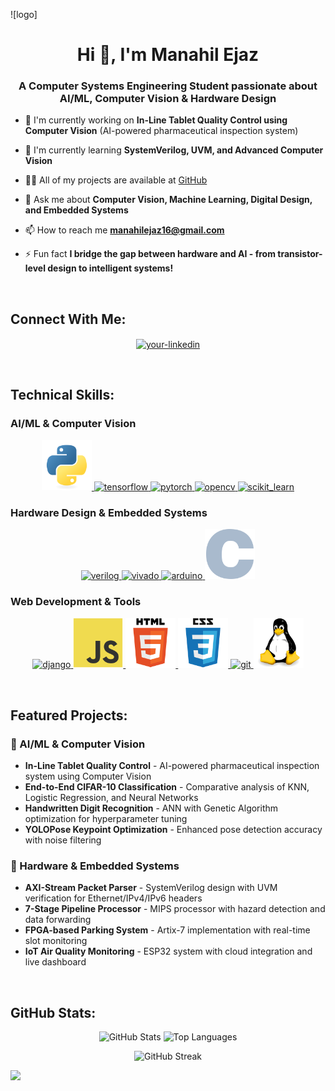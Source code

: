 ![logo]

<h1 align="center">Hi 👋, I'm Manahil Ejaz</h1>
<h3 align="center">A Computer Systems Engineering Student passionate about AI/ML, Computer Vision & Hardware Design</h3>

- 🔭 I'm currently working on **In-Line Tablet Quality Control using Computer Vision** (AI-powered pharmaceutical inspection system)

- 🌱 I'm currently learning **SystemVerilog, UVM, and Advanced Computer Vision**

- 👨‍💻 All of my projects are available at [GitHub](https://github.com/Manahil4)

- 💬 Ask me about **Computer Vision, Machine Learning, Digital Design, and Embedded Systems**

- 📫 How to reach me **manahilejaz16@gmail.com**

- ⚡ Fun fact **I bridge the gap between hardware and AI - from transistor-level design to intelligent systems!**

<br />

<h2 align="left">Connect With Me:</h2>
<p align="center">
<a href="https://www.linkedin.com/in/manahilejaz16/" target="blank"><img align="center" src="https://raw.githubusercontent.com/rahuldkjain/github-profile-readme-generator/master/src/images/icons/Social/linked-in-alt.svg" alt="your-linkedin" height="70" width="80" /></a>

</p>

<br /> 
<h2 align="left">Technical Skills:</h2>

<h3 align="left">AI/ML & Computer Vision</h3>
<p align="center">
  <a href="https://www.python.org" target="_blank" rel="noreferrer"> <img src="https://raw.githubusercontent.com/devicons/devicon/master/icons/python/python-original.svg" alt="python" width="80" height="80"/> </a>
  <a href="https://www.tensorflow.org" target="_blank" rel="noreferrer"> <img src="https://www.vectorlogo.zone/logos/tensorflow/tensorflow-icon.svg" alt="tensorflow" width="80" height="80"/> </a>
  <a href="https://pytorch.org/" target="_blank" rel="noreferrer"> <img src="https://www.vectorlogo.zone/logos/pytorch/pytorch-icon.svg" alt="pytorch" width="80" height="80"/> </a>
  <a href="https://opencv.org/" target="_blank" rel="noreferrer"> <img src="https://www.vectorlogo.zone/logos/opencv/opencv-icon.svg" alt="opencv" width="80" height="80"/> </a>
  <a href="https://scikit-learn.org/" target="_blank" rel="noreferrer"> <img src="https://upload.wikimedia.org/wikipedia/commons/0/05/Scikit_learn_logo_small.svg" alt="scikit_learn" width="80" height="80"/> </a>
</p>

<h3 align="left">Hardware Design & Embedded Systems</h3>
<p align="center">
  <a href="https://verilog.org" target="_blank" rel="noreferrer"> <img src="https://upload.wikimedia.org/wikipedia/commons/3/33/Verilog_HDLR.png" alt="verilog" width="80" height="80"/> </a>
  <a href="https://www.xilinx.com/products/design-tools/vivado.html" target="_blank" rel="noreferrer"> <img src="https://upload.wikimedia.org/wikipedia/commons/a/a9/Xilinx_logo.svg" alt="vivado" width="80" height="80"/> </a>
  <a href="https://www.arduino.cc/" target="_blank" rel="noreferrer"> <img src="https://cdn.worldvectorlogo.com/logos/arduino-1.svg" alt="arduino" width="80" height="80"/> </a>
  <a href="https://www.cprogramming.com/" target="_blank" rel="noreferrer"> <img src="https://raw.githubusercontent.com/devicons/devicon/master/icons/c/c-original.svg" alt="c" width="80" height="80"/> </a>
</p>

<h3 align="left">Web Development & Tools</h3>
<p align="center">
  <a href="https://www.djangoproject.com/" target="_blank" rel="noreferrer"> <img src="https://cdn.worldvectorlogo.com/logos/django.svg" alt="django" width="80" height="80"/> </a>
  <a href="https://developer.mozilla.org/en-US/docs/Web/JavaScript" target="_blank" rel="noreferrer"> <img src="https://raw.githubusercontent.com/devicons/devicon/master/icons/javascript/javascript-original.svg" alt="javascript" width="80" height="80"/> </a>
  <a href="https://www.w3.org/html/" target="_blank" rel="noreferrer"> <img src="https://raw.githubusercontent.com/devicons/devicon/master/icons/html5/html5-original-wordmark.svg" alt="html5" width="80" height="80"/> </a>
  <a href="https://www.w3schools.com/css/" target="_blank" rel="noreferrer"> <img src="https://raw.githubusercontent.com/devicons/devicon/master/icons/css3/css3-original-wordmark.svg" alt="css3" width="80" height="80"/> </a>
  <a href="https://git-scm.com/" target="_blank" rel="noreferrer"> <img src="https://www.vectorlogo.zone/logos/git-scm/git-scm-icon.svg" alt="git" width="80" height="80"/> </a>
  <a href="https://www.linux.org/" target="_blank" rel="noreferrer"> <img src="https://raw.githubusercontent.com/devicons/devicon/master/icons/linux/linux-original.svg" alt="linux" width="80" height="80"/> </a>
</p>

<br />

<h2 align="left">Featured Projects:</h2>

### 🤖 AI/ML & Computer Vision
- **In-Line Tablet Quality Control** - AI-powered pharmaceutical inspection system using Computer Vision
- **End-to-End CIFAR-10 Classification** - Comparative analysis of KNN, Logistic Regression, and Neural Networks
- **Handwritten Digit Recognition** - ANN with Genetic Algorithm optimization for hyperparameter tuning
- **YOLOPose Keypoint Optimization** - Enhanced pose detection accuracy with noise filtering

### 🔌 Hardware & Embedded Systems
- **AXI-Stream Packet Parser** - SystemVerilog design with UVM verification for Ethernet/IPv4/IPv6 headers
- **7-Stage Pipeline Processor** - MIPS processor with hazard detection and data forwarding
- **FPGA-based Parking System** - Artix-7 implementation with real-time slot monitoring
- **IoT Air Quality Monitoring** - ESP32 system with cloud integration and live dashboard

<br />

<h2 align="left">GitHub Stats:</h2>
<p align="center">
  <img src="https://github-readme-stats.vercel.app/api?username=Manahil4&show_icons=true&theme=radical" alt="GitHub Stats" />
  <img src="https://github-readme-stats.vercel.app/api/top-langs?username=Manahil4&show_icons=true&locale=en&layout=compact&theme=radical" alt="Top Languages" />
</p>

<p align="center"> 
  <img src="https://github-readme-streak-stats.herokuapp.com/?user=Manahil4&theme=radical" alt="GitHub Streak" />
</p>

![](https://komarev.com/ghpvc/?username=Manahil4&color=blueviolet)
